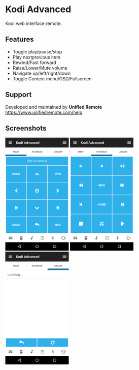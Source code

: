 # Kodi Advanced
Kodi web interface remote.

## Features
*  Toggle play/pause/stop
*  Play nextprevious item
*  Rewind/Fast forward
*  Raise/Lower/Mute volume
*  Navigate up/left/right/down
*  Toggle Context menu/OSD/Fullscreen

## Support
Developed and maintained by **Unified Remote**  
https://www.unifiedremote.com/help

## Screenshots
<img src="screen-tab1.png" width="200" />
<img src="screen-tab2.png" width="200" />
<img src="screen-tab3.png" width="200" />